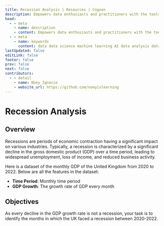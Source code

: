 ```yaml
---
title: Recession Analysis | Resources | Cogxen
description: Empowers data enthusiasts and practitioners with the tools and knowledge to unlock the potential of data.
head:
  - - meta
    - name: description
    - content: Empowers data enthusiasts and practitioners with the tools and knowledge to unlock the potential of data.
  - - meta
    - name: keywords
      content: data data science machine learning AI data analysis data-driven data enthusiasts data practitioners
lastUpdated: false
editLink: false
footer: false
prev: false
next: false
contributors:
  - - detail
    - name: Noey Ignacio
    - website_url: https://github.com/noeyislearning
---
```


# Recession Analysis

<DownloadBadge githubURL=""></DownloadBadge>

## Overview

Recessions are periods of economic contraction having a significant impact on various industries. Typically, a recession is characterized by a significant decline in the gross domestic product (GDP) over a time period, leading to widespread unemployment, loss of income, and reduced business activity.

Here is a dataset of the monthly GDP of the United Kingdom from 2020 to 2022. Below are all the features in the dataset:

- **Time Period**: Monthly time period
- **GDP Growth**: The growth rate of GDP every month

## Objectives

As every decline in the GDP growth rate is not a recession, your task is to identify the months in which the UK faced a recession between 2020-2022.
